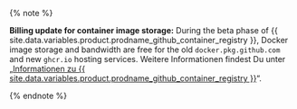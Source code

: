 {% note %}

**Billing update for container image storage:** During the beta phase of {{ site.data.variables.product.prodname_github_container_registry }}, Docker image storage and bandwidth are free for the old `docker.pkg.github.com` and new `ghcr.io` hosting services. Weitere Informationen findest Du unter „[Informationen zu {{ site.data.variables.product.prodname_github_container_registry }}](/packages/getting-started-with-github-container-registry/about-github-container-registry)“.

{% endnote %}
